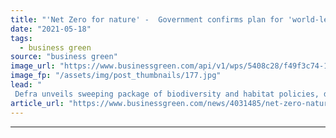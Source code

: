 ```yaml
---
title: "'Net Zero for nature' -  Government confirms plan for 'world-leading target' for species populations"
date: "2021-05-18"
tags: 
  - business green
source: "business green"
image_url: "https://www.businessgreen.com/api/v1/wps/5408c28/f49f3c74-1a3a-4db1-bb94-b4c6289f7e20/3/Autumnal-woodland-185x114.jpg"
image_fp: "/assets/img/post_thumbnails/177.jpg"
lead: "
 Defra unveils sweeping package of biodiversity and habitat policies, designed to halt species decline and trigger £500m tree planting programme ..."
article_url: "https://www.businessgreen.com/news/4031485/net-zero-nature-government-confirms-plan-world-leading-target-species-populations"
---
```


---
